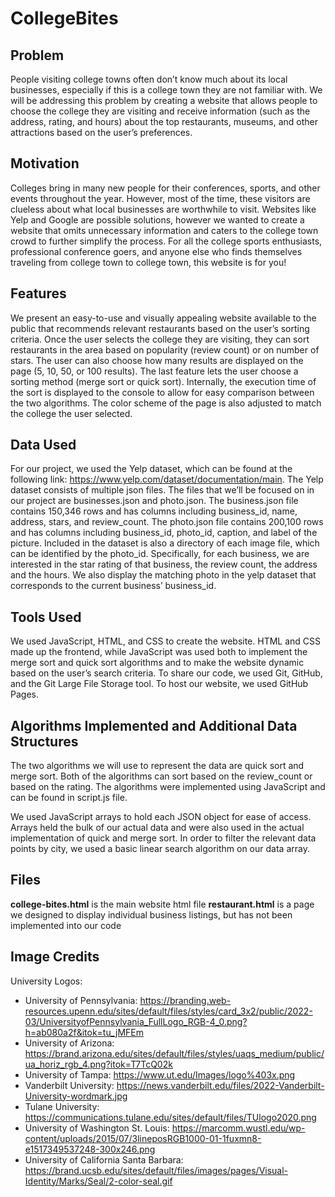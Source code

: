 
# CollegeBites

## Problem
People visiting college towns often don’t know much about its local businesses, especially if this is a college town they are not familiar with. We will be addressing this problem by creating a website that allows people to choose the college they are visiting and receive information (such as the address, rating, and hours) about the top restaurants, museums, and other attractions based on the user’s preferences.

## Motivation
Colleges bring in many new people for their conferences, sports, and other events throughout the year. However, most of the time, these visitors are clueless about what local businesses are worthwhile to visit. Websites like Yelp and Google are possible solutions, however we wanted to create a website that omits unnecessary information and caters to the college town crowd to further simplify the process. For all the college sports enthusiasts, professional conference goers, and anyone else who finds themselves traveling from college town to college town, this website is for you!

## Features
We present an easy-to-use and visually appealing website available to the public that recommends relevant restaurants based on the user’s sorting criteria. Once the user selects the college they are visiting, they can sort restaurants in the area based on popularity (review count) or on number of stars. The user can also choose how many results are displayed on the page (5, 10, 50, or 100 results). The last feature lets the user choose a sorting method (merge sort or quick sort). Internally, the execution time of the sort is displayed to the console to allow for easy comparison between the two algorithms. The color scheme of the page is also adjusted to match the college the user selected.

## Data Used
For our project, we used the Yelp dataset, which can be found at the following link: https://www.yelp.com/dataset/documentation/main. The Yelp dataset consists of multiple json files. The files that we’ll be focused on in our project are businesses.json and photo.json. The business.json file contains 150,346 rows and has columns including business_id, name, address, stars, and review_count. The photo.json file contains 200,100 rows and has columns including business_id, photo_id, caption, and label of the picture. Included in the dataset is also a directory of each image file, which can be identified by the photo_id. Specifically, for each business, we are interested in the star rating of that business, the review count, the address and the hours. We also display the matching photo in the yelp dataset that corresponds to the current business’ business_id.

## Tools Used
We used JavaScript, HTML, and CSS to create the website. HTML and CSS made up the frontend, while JavaScript was used both to implement the merge sort and quick sort algorithms and to make the website dynamic based on the user’s search criteria. To share our code, we used Git, GitHub, and the Git Large File Storage tool. To host our website, we used GitHub Pages. 

## Algorithms Implemented and Additional Data Structures
The two algorithms we will use to represent the data are quick sort and merge sort. Both of the algorithms can sort based on the review_count or based on the rating. The algorithms were implemented using JavaScript and can be found in script.js file. 

We used JavaScript arrays to hold each JSON object for ease of access. Arrays held the bulk of our actual data and were also used in the actual implementation of quick and merge sort. In order to filter the relevant data points by city, we used a basic linear search algorithm on our data array.

## Files
__college-bites.html__ is the main website html file
__restaurant.html__ is a page we designed to display individual business listings, but has not been implemented into our code

## Image Credits
University Logos:
-  University of Pennsylvania: https://branding.web-resources.upenn.edu/sites/default/files/styles/card_3x2/public/2022-03/UniversityofPennsylvania_FullLogo_RGB-4_0.png?h=ab080a2f&itok=tu_jMFEm
- University of Arizona: https://brand.arizona.edu/sites/default/files/styles/uaqs_medium/public/ua_horiz_rgb_4.png?itok=T7TcQ02k
- University of Tampa: https://www.ut.edu/Images/logo%403x.png
- Vanderbilt University: https://news.vanderbilt.edu/files/2022-Vanderbilt-University-wordmark.jpg
- Tulane University: https://communications.tulane.edu/sites/default/files/TUlogo2020.png
- University of Washington St. Louis: https://marcomm.wustl.edu/wp-content/uploads/2015/07/3lineposRGB1000-01-1fuxmn8-e1517349537248-300x246.png
- University of California Santa Barbara: https://brand.ucsb.edu/sites/default/files/images/pages/Visual-Identity/Marks/Seal/2-color-seal.gif 